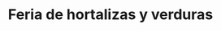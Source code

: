 ---
title: "Feria de hortalizas y verduras"
url: /barcelona/feria-de-hortalizas-y-verduras/
shop: Gemüse & Obst
---